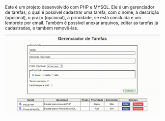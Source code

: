 Este é um projeto desenvolvido com PHP e MYSQL. 
Ele é um gerenciador de tarefas, o qual é possível cadastrar uma tarefa, com o nome, a descrição (opcional), o prazo (opcional), a prioridade, se está concluída e um lembrete por email.
Também é possível anexar arquivos, editar as tarefas já cadastradas, e também removê-las.


![Um GIF do projeto](https://github.com/gabrielaugustos/gerenciador_tarefas/blob/main/projeto_php_mysql.gif)
